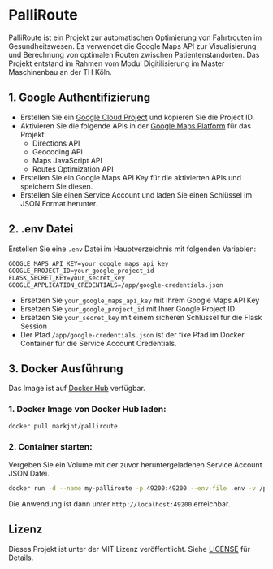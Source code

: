 # PalliRoute

PalliRoute ist ein Projekt zur automatischen Optimierung von Fahrtrouten im Gesundheitswesen. Es verwendet die Google Maps API zur Visualisierung und Berechnung von optimalen Routen zwischen Patientenstandorten. Das Projekt entstand im Rahmen vom Modul Digitilisierung im Master Maschinenbau an der TH Köln.

## 1. Google Authentifizierung

- Erstellen Sie ein [Google Cloud Project](https://console.cloud.google.com/) und kopieren Sie die Project ID.
- Aktivieren Sie die folgende APIs in der [Google Maps Platform](https://console.cloud.google.com/google/maps-apis) für das Projekt:
  - Directions API
  - Geocoding API
  - Maps JavaScript API
  - Routes Optimization API
- Erstellen Sie ein Google Maps API Key für die aktivierten APIs und speichern Sie diesen.
- Erstellen Sie einen Service Account und laden Sie einen Schlüssel im JSON Format herunter.

## 2. .env Datei

Erstellen Sie eine `.env` Datei im Hauptverzeichnis mit folgenden Variablen:
```env
GOOGLE_MAPS_API_KEY=your_google_maps_api_key
GOOGLE_PROJECT_ID=your_google_project_id
FLASK_SECRET_KEY=your_secret_key
GOOGLE_APPLICATION_CREDENTIALS=/app/google-credentials.json
```

- Ersetzen Sie `your_google_maps_api_key` mit Ihrem Google Maps API Key
- Ersetzen Sie `your_google_project_id` mit Ihrer Google Project ID
- Ersetzen Sie `your_secret_key` mit einem sicheren Schlüssel für die Flask Session
- Der Pfad `/app/google-credentials.json` ist der fixe Pfad im Docker Container für die Service Account Credentials.

## 3. Docker Ausführung

Das Image ist auf [Docker Hub](https://hub.docker.com/r/markjnt/palliroute) verfügbar.

### 1. Docker Image von Docker Hub laden:
```bash
docker pull markjnt/palliroute
```

### 2. Container starten:

Vergeben Sie ein Volume mit der zuvor heruntergeladenen Service Account JSON Datei.
```bash
docker run -d --name my-palliroute -p 49200:49200 --env-file .env -v /path/to/your/service-account-key.json:/app/google-credentials.json markjnt/palliroute
```

Die Anwendung ist dann unter `http://localhost:49200` erreichbar.

## Lizenz

Dieses Projekt ist unter der MIT Lizenz veröffentlicht. Siehe [LICENSE](LICENSE) für Details.